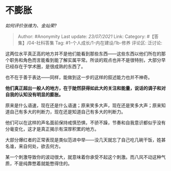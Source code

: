 # 不膨胀
*如何评价张维为、金灿荣?*

> Author: #Anonymity
> Last update: *23/07/2021*
> Link:
> Category: #【答集】/04-社科答集
> Tag: #1-个人成长/1-内在建设/1b-修养
> 评论区:
> 泛讨论:

这两位水平真正高的地方并不是他们能看到那些东西——这些东西以他们所在的那个职务和角色而言能看到能了解实属平常。所谈的观点也并不是很特别，大部分早已经存在于学术圈，是很成熟的东西了。

也不在于善于表达——同样，能做到这一步的这样的叙述能力也并不神奇。

**他们真正超出一般人的地方，在于陡然获得如此大的关注和能量，说话的调子和对自我的认知没有明显的膨胀。**

原来是什么语速，现在还是什么语速；原来笑多大声，现在还是笑多大声；原来知道自己有多大的判断力，现在还是知道自己有多大的判断力。

他们可以在这样的声名面前保持戒慎恐惧，不骄不躁，节奏和自我意识都似乎没有分毫变化，这才是真正揭示有深厚积累的地方。

大部分爆红者的正常表现是类似范进中举——没几天就忘了自己吃几碗干饭，姓甚名谁，来自何处，欲去何方。

某一个刺激导致你的波动很大，就意味着你承受不起这个刺激。而八风不动这种气质，不是纯靠憋着就能憋得住的。
